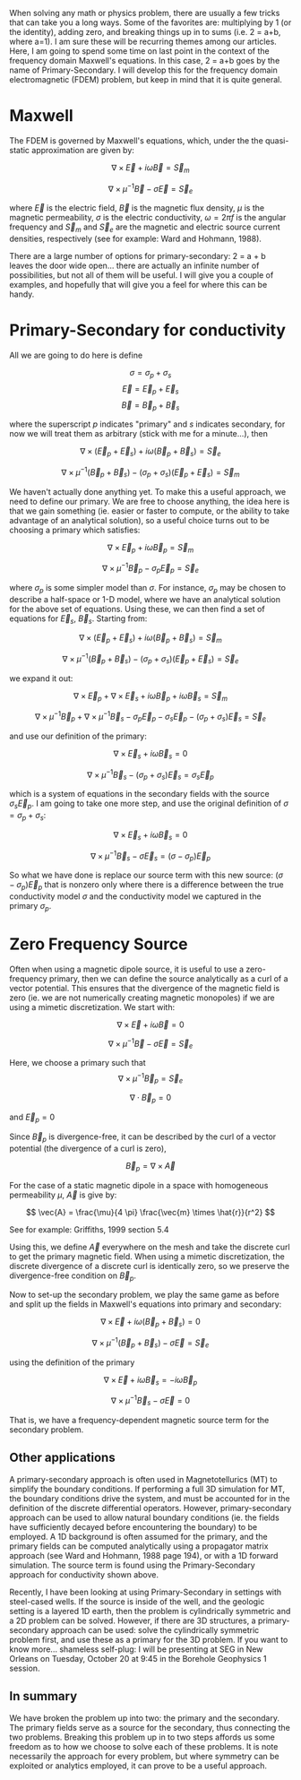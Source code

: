 When solving any math or physics problem, there are usually a few tricks that can take you a long ways. Some of the favorites are: multiplying by 1 (or the identity), adding zero, and breaking things up in to sums (i.e. 2 = a+b, where a=1). I am sure these will be recurring themes among our articles. Here, I am going to spend some time on last point in the context of the frequency domain Maxwell's equations. In this case, 2 = a+b goes by the name of Primary-Secondary. I will develop this for the frequency domain electromagnetic (FDEM) problem, but keep in mind that it is quite general.

# Maxwell

The FDEM is governed by Maxwell's equations, which, under the the quasi-static approximation are given by:

$$
\nabla \times \vec{E} + i \omega \vec{B} = \vec{S}_m
$$

$$
\nabla \times \mu^{-1} \vec{B} - \sigma \vec{E} = \vec{S}_e
$$

where $\vec{E}$ is the electric field, $\vec{B}$ is the magnetic flux density, $\mu$ is the magnetic permeability, $\sigma$ is the electric conductivity, $\omega = 2 \pi f$ is the angular frequency and $\vec{S}_m$ and $\vec{S}_e$ are the magnetic and electric source current densities, respectively (see for example: Ward and Hohmann, 1988).

There are a large number of options for primary-secondary: 2 = a + b leaves the door wide open... there are actually an infinite number of possibilities, but not all of them will be useful. I will give you a couple of examples, and hopefully that will give you a feel for where this can be handy.


# Primary-Secondary for conductivity

All we are going to do here is define

$$\sigma = \sigma_p + \sigma_s$$
$$\vec{E} = \vec{E}_p + \vec{E}_s$$
$$\vec{B} = \vec{B}_p + \vec{B}_s$$

where the superscript $p$ indicates "primary" and $s$ indicates secondary, for now we will treat them as arbitrary (stick with me for a minute...), then

$$
\nabla \times (\vec{E}_p + \vec{E}_s) + i \omega (\vec{B}_p + \vec{B}_s) = \vec{S}_e
$$

$$
\nabla \times \mu^{-1} (\vec{B}_p + \vec{B}_s) - (\sigma_p + \sigma_s) (\vec{E}_p + \vec{E}_s) = \vec{S}_m
$$

We haven't actually done anything yet. To make this a useful approach, we need to define our primary. We are free to choose anything, the idea here is that we gain something (ie. easier or faster to compute, or the ability to take advantage of an analytical solution), so a useful choice turns out to be choosing a primary which satisfies:

$$
\nabla \times \vec{E}_p + i \omega \vec{B}_p= \vec{S}_m
$$

$$
\nabla \times \mu^{-1} \vec{B}_p - \sigma_p \vec{E}_p = \vec{S}_e
$$

where $\sigma_p$ is some simpler model than $\sigma$. For instance, $\sigma_p$ may be chosen to describe a half-space or 1-D model, where we have an analytical solution for the above set of equations. Using these, we can then find a set of equations for $\vec{E}_s$, $\vec{B}_s$. Starting from:

$$
\nabla \times (\vec{E}_p + \vec{E}_s) + i \omega (\vec{B}_p + \vec{B}_s) = \vec{S}_m
$$

$$
\nabla \times \mu^{-1} (\vec{B}_p + \vec{B}_s) - (\sigma_p + \sigma_s) (\vec{E}_p + \vec{E}_s) = \vec{S}_e
$$

we expand it out:

$$
\nabla \times \vec{E}_p + \nabla \times \vec{E}_s + i \omega \vec{B}_p + i \omega \vec{B}_s = \vec{S}_m
$$

$$
\nabla \times \mu^{-1} \vec{B}_p + \nabla \times \mu^{-1} \vec{B}_s - \sigma_p \vec{E}_p - \sigma_s \vec{E}_p - (\sigma_p + \sigma_s) \vec{E}_s = \vec{S}_e
$$

and use our definition of the primary:

$$
\nabla \times \vec{E}_s + i \omega \vec{B}_s = 0
$$

$$
\nabla \times \mu^{-1} \vec{B}_s - (\sigma_p + \sigma_s) \vec{E}_s = \sigma_s \vec{E}_p
$$

which is a system of equations in the secondary fields with the source $\sigma_s \vec{E}_p$. I am going to take one more step, and use the original definition of $\sigma = \sigma_p + \sigma_s$:

$$
\nabla \times \vec{E}_s + i \omega \vec{B}_s = 0
$$

$$
\nabla \times \mu^{-1} \vec{B}_s - \sigma \vec{E}_s = (\sigma - \sigma_p) \vec{E}_p
$$

So what we have done is replace our source term with this new source: $(\sigma - \sigma_p)\vec{E}_p$ that is nonzero only where there is a difference between the true conductivity model $\sigma$ and the conductivity model we captured in the primary $\sigma_p$.


# Zero Frequency Source

Often when using a magnetic dipole source, it is useful to use a zero-frequency primary, then we can define the source analytically as a curl of a vector potential. This ensures that the divergence of the magnetic field is zero (ie. we are not numerically creating magnetic monopoles) if we are using a mimetic discretization. We start with:

$$
\nabla \times \vec{E} + i \omega \vec{B} = 0
$$

$$
\nabla \times \mu^{-1} \vec{B} - \sigma \vec{E} = \vec{S}_e
$$

Here, we choose a primary such that
$$
\nabla \times \mu^{-1} \vec{B}_p = \vec{S}_e
$$

$$
\nabla \cdot \vec{B}_p = 0
$$

and $\vec{E}_p = 0$

Since $\vec{B}_p$ is divergence-free, it can be described by the curl of a vector potential (the divergence of a curl is zero),

$$
\vec{B}_p = \nabla \times \vec{A}
$$

For the case of a static magnetic dipole in a space with homogeneous permeability $\mu$, $\vec{A}$ is give by:

$$
\vec{A} = \frac{\mu}{4 \pi} \frac{\vec{m} \times \hat{r}}{r^2}
$$

See for example: Griffiths, 1999 section 5.4

Using this, we define $\vec{A}$ everywhere on the mesh and take the discrete curl to get the primary magnetic field. When using a mimetic discretization, the discrete divergence of a discrete curl is identically zero, so we preserve the divergence-free condition on $\vec{B}_p$.

Now to set-up the secondary problem, we play the same game as before and split up the fields in Maxwell's equations into primary and secondary:

$$
\nabla \times \vec{E} + i \omega (\vec{B}_p+\vec{B}_s)  = 0
$$

$$
\nabla \times \mu^{-1} (\vec{B}_p+\vec{B}_s) - \sigma \vec{E} = \vec{S}_e
$$

using the definition of the primary

$$
\nabla \times \vec{E} + i \omega \vec{B}_s  = -i \omega \vec{B}_p
$$

$$
\nabla \times \mu^{-1} \vec{B}_s - \sigma \vec{E} = 0
$$

That is, we have a frequency-dependent magnetic source term for the secondary problem.


## Other applications

A primary-secondary approach is often used in Magnetotellurics (MT) to simplify the boundary conditions. If performing a full 3D simulation for MT, the boundary conditions drive the system, and must be accounted for in the definition of the discrete differential operators. However, primary-secondary approach can be used to allow natural boundary conditions (ie. the fields have sufficiently decayed before encountering the boundary) to be employed. A 1D background is often assumed for the primary, and the primary fields can be computed analytically using a propagator matrix approach (see Ward and Hohmann, 1988 page 194), or with a 1D forward simulation. The source term is found using the Primary-Secondary approach for conductivity shown above.

Recently, I have been looking at using Primary-Secondary in settings with steel-cased wells. If the source is inside of the well, and the geologic setting is a layered 1D earth, then the problem is cylindrically symmetric and a 2D problem can be solved. However, if there are 3D structures, a primary-secondary approach can be used: solve the cylindrically symmetric problem first, and use these as a primary for the 3D problem. If you want to know more... shameless self-plug: I will be presenting at SEG in New Orleans on Tuesday, October 20 at 9:45 in the Borehole Geophysics 1 session.


## In summary

We have broken the problem up into two: the primary and the secondary. The primary fields serve as a source for the secondary, thus connecting the two problems. Breaking this problem up in to two steps affords us some freedom as to how we choose to solve each of these problems. It is note necessarily the approach for every problem, but where symmetry can be exploited or analytics employed, it can prove to be a useful approach.
